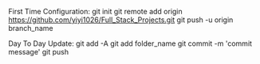 First Time Configuration:
git init
git remote add origin https://github.com/yiyi1026/Full_Stack_Projects.git
git push -u origin branch_name


Day To Day Update:
git add -A
git add folder_name
git commit -m 'commit message'
git push
